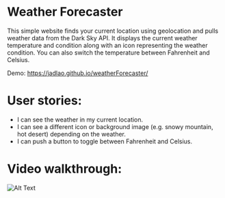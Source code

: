 # Weather Forecaster
This simple website finds your current location using geolocation and pulls weather data from the Dark Sky API. It displays the current weather temperature and condition along with an icon representing the weather condition. You can also switch the temperature between Fahrenheit and Celsius.

Demo: https://jadlao.github.io/weatherForecaster/

# User stories:
* I can see the weather in my current location.
* I can see a different icon or background image (e.g. snowy mountain, hot desert) depending on the weather.
* I can push a button to toggle between Fahrenheit and Celsius.

# Video walkthrough:
![Alt Text](https://image.ibb.co/fg8Tzv/weatherforecaster.gif)
